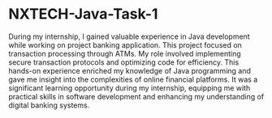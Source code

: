 # NXTECH-Java-Task-1
During my internship, I gained valuable experience in Java development while working on project banking application. 
This project focused on transaction processing through ATMs. 
My role involved implementing secure transaction protocols and optimizing code for efficiency.
This hands-on experience enriched my knowledge of Java programming and gave me insight into the complexities of online financial platforms.
It was a significant learning opportunity during my internship, equipping me with practical skills in software development and enhancing my understanding of digital banking systems.
